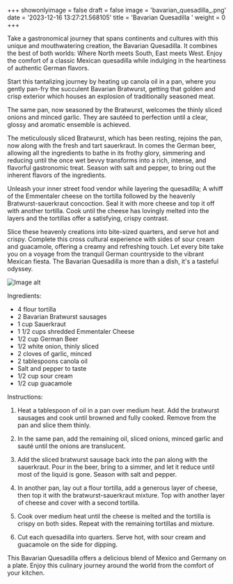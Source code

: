 +++ 
showonlyimage = false 
draft = false 
image = 'bavarian_quesadilla_.png'
date = '2023-12-16 13:27:21.568105' 
title = 'Bavarian Quesadilla ' 
weight = 0
+++ 

<!--more-->

 
Take a gastronomical journey that spans continents and cultures with this unique and mouthwatering creation, the Bavarian Quesadilla. It combines the best of both worlds: Where North meets South, East meets West. Enjoy the comfort of a classic Mexican quesadilla while indulging in the heartiness of authentic German flavors. 

Start this tantalizing journey by heating up canola oil in a pan, where you gently pan-fry the succulent Bavarian Bratwurst, getting that golden and crisp exterior which houses an explosion of traditionally seasoned meat.

The same pan, now seasoned by the Bratwurst, welcomes the thinly sliced onions and minced garlic. They are sautéed to perfection until a clear, glossy and aromatic ensemble is achieved. 

The meticulously sliced Bratwurst, which has been resting, rejoins the pan, now along with the fresh and tart sauerkraut. In comes the German beer, allowing all the ingredients to bathe in its frothy glory, simmering and reducing until the once wet bevvy transforms into a rich, intense, and flavorful gastronomic treat. Season with salt and pepper, to bring out the inherent flavors of the ingredients.

Unleash your inner street food vendor while layering the quesadilla; A whiff of the Emmentaler cheese on the tortilla followed by the heavenly Bratwurst-sauerkraut concoction. Seal it with more cheese and top it off with another tortilla. Cook until the cheese has lovingly melted into the layers and the tortillas offer a satisfying, crispy contrast.

Slice these heavenly creations into bite-sized quarters, and serve hot and crispy. Complete this cross cultural experience with sides of sour cream and guacamole, offering a creamy and refreshing touch. Let every bite take you on a voyage from the tranquil German countryside to the vibrant Mexican fiesta. The Bavarian Quesadilla is more than a dish, it's a tasteful odyssey. 

![Image alt](/bavarian_quesadilla_.png '300px')

Ingredients: 

- 4 flour tortilla
- 2 Bavarian Bratwurst sausages
- 1 cup Sauerkraut
- 1 1/2 cups shredded Emmentaler Cheese
- 1/2 cup German Beer
- 1/2 white onion, thinly sliced
- 2 cloves of garlic, minced
- 2 tablespoons canola oil
- Salt and pepper to taste
- 1/2 cup sour cream
- 1/2 cup guacamole

Instructions:

1. Heat a tablespoon of oil in a pan over medium heat. Add the bratwurst sausages and cook until browned and fully cooked. Remove from the pan and slice them thinly.

2. In the same pan, add the remaining oil, sliced onions, minced garlic and sauté until the onions are translucent.

3. Add the sliced bratwurst sausage back into the pan along with the sauerkraut. Pour in the beer, bring to a simmer, and let it reduce until most of the liquid is gone. Season with salt and pepper.

4. In another pan, lay out a flour tortilla, add a generous layer of cheese, then top it with the bratwurst-sauerkraut mixture. Top with another layer of cheese and cover with a second tortilla.

5. Cook over medium heat until the cheese is melted and the tortilla is crispy on both sides. Repeat with the remaining tortillas and mixture.

6. Cut each quesadilla into quarters. Serve hot, with sour cream and guacamole on the side for dipping.

This Bavarian Quesadilla offers a delicious blend of Mexico and Germany on a plate. Enjoy this culinary journey around the world from the comfort of your kitchen.